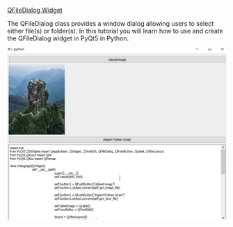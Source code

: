 [QFileDialog Widget](https://learndataanalysis.org/qfiledialog-widget-pyqt5-tutorial/)

The QFileDialog class provides a window dialog allowing users to select either file(s) or folder(s). In this tutorial you will learn how to use and create the QFileDialog widget in PyQt5 in Python.

![](files/demo.png)